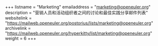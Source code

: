 +++
listname = "Marketing"
emailaddress = "marketing@openeuler.org"
description = "营销人员和活动组织者之间的讨论和最佳实践分享邮件列表"
websitelink = "https://mailweb.openeuler.org/postorius/lists/marketing@openeuler.org"
archivelink = "https://mailweb.openeuler.org/hyperkitty/list/marketing@openeuler.org"
weight =  6
+++
